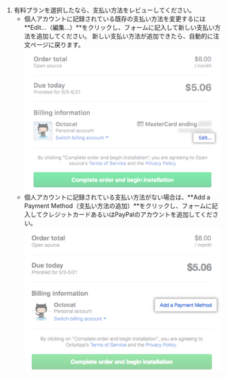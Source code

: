 1. 有料プランを選択したなら、支払い方法をレビューしてください。
    - 個人アカウントに記録されている既存の支払い方法を変更するには**Edit...（編集...）**をクリックし、フォームに記入して新しい支払い方法を追加してください。 新しい支払い方法が追加できたら、自動的に注文ページに戻ります。 ![個人アカウントに支払い方法を追加するリンク](/assets/images/help/marketplace/marketplace-edit-payment-method-personal.png)
    - 個人アカウントに記録されている支払い方法がない場合は、**Add a Payment Method（支払い方法の追加）**をクリックし、フォームに記入してクレジットカードあるいはPayPalのアカウントを追加してください。 ![個人アカウントに支払い方法を追加するリンク](/assets/images/help/marketplace/marketplace-add-payment-method-personal.png)
